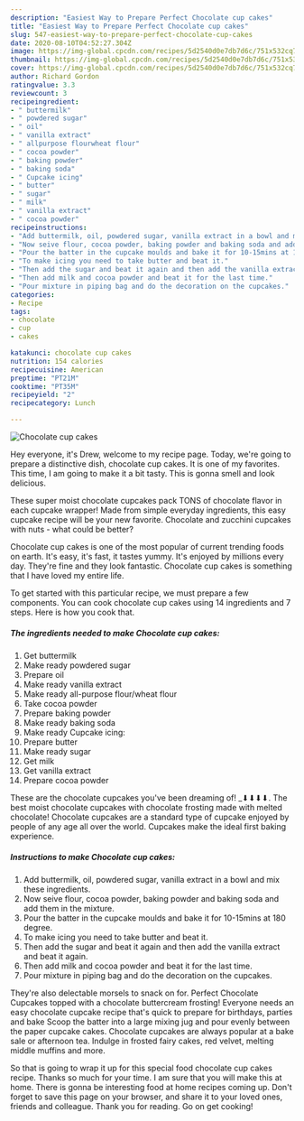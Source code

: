 ```yaml
---
description: "Easiest Way to Prepare Perfect Chocolate cup cakes"
title: "Easiest Way to Prepare Perfect Chocolate cup cakes"
slug: 547-easiest-way-to-prepare-perfect-chocolate-cup-cakes
date: 2020-08-10T04:52:27.304Z
image: https://img-global.cpcdn.com/recipes/5d2540d0e7db7d6c/751x532cq70/chocolate-cup-cakes-recipe-main-photo.jpg
thumbnail: https://img-global.cpcdn.com/recipes/5d2540d0e7db7d6c/751x532cq70/chocolate-cup-cakes-recipe-main-photo.jpg
cover: https://img-global.cpcdn.com/recipes/5d2540d0e7db7d6c/751x532cq70/chocolate-cup-cakes-recipe-main-photo.jpg
author: Richard Gordon
ratingvalue: 3.3
reviewcount: 3
recipeingredient:
- " buttermilk"
- " powdered sugar"
- " oil"
- " vanilla extract"
- " allpurpose flourwheat flour"
- " cocoa powder"
- " baking powder"
- " baking soda"
- " Cupcake icing"
- " butter"
- " sugar"
- " milk"
- " vanilla extract"
- " cocoa powder"
recipeinstructions:
- "Add buttermilk, oil, powdered sugar, vanilla extract in a bowl and mix these ingredients."
- "Now seive flour, cocoa powder, baking powder and baking soda and add them in the mixture."
- "Pour the batter in the cupcake moulds and bake it for 10-15mins at 180 degree."
- "To make icing you need to take butter and beat it."
- "Then add the sugar and beat it again and then add the vanilla extract and beat it again."
- "Then add milk and cocoa powder and beat it for the last time."
- "Pour mixture in piping bag and do the decoration on the cupcakes."
categories:
- Recipe
tags:
- chocolate
- cup
- cakes

katakunci: chocolate cup cakes 
nutrition: 154 calories
recipecuisine: American
preptime: "PT21M"
cooktime: "PT35M"
recipeyield: "2"
recipecategory: Lunch

---
```



![Chocolate cup cakes](https://img-global.cpcdn.com/recipes/5d2540d0e7db7d6c/751x532cq70/chocolate-cup-cakes-recipe-main-photo.jpg)

Hey everyone, it's Drew, welcome to my recipe page. Today, we're going to prepare a distinctive dish, chocolate cup cakes. It is one of my favorites. This time, I am going to make it a bit tasty. This is gonna smell and look delicious.

These super moist chocolate cupcakes pack TONS of chocolate flavor in each cupcake wrapper! Made from simple everyday ingredients, this easy cupcake recipe will be your new favorite. Chocolate and zucchini cupcakes with nuts - what could be better?

Chocolate cup cakes is one of the most popular of current trending foods on earth. It's easy, it's fast, it tastes yummy. It's enjoyed by millions every day. They're fine and they look fantastic. Chocolate cup cakes is something that I have loved my entire life.


To get started with this particular recipe, we must prepare a few components. You can cook chocolate cup cakes using 14 ingredients and 7 steps. Here is how you cook that.

<!--inarticleads1-->

##### The ingredients needed to make Chocolate cup cakes:

1. Get  buttermilk
1. Make ready  powdered sugar
1. Prepare  oil
1. Make ready  vanilla extract
1. Make ready  all-purpose flour/wheat flour
1. Take  cocoa powder
1. Prepare  baking powder
1. Make ready  baking soda
1. Make ready  Cupcake icing:
1. Prepare  butter
1. Make ready  sugar
1. Get  milk
1. Get  vanilla extract
1. Prepare  cocoa powder


These are the chocolate cupcakes you&#39;ve been dreaming of! _­⬇⬇⬇⬇. The best moist chocolate cupcakes with chocolate frosting made with melted chocolate! Chocolate cupcakes are a standard type of cupcake enjoyed by people of any age all over the world. Cupcakes make the ideal first baking experience. 

<!--inarticleads2-->

##### Instructions to make Chocolate cup cakes:

1. Add buttermilk, oil, powdered sugar, vanilla extract in a bowl and mix these ingredients.
1. Now seive flour, cocoa powder, baking powder and baking soda and add them in the mixture.
1. Pour the batter in the cupcake moulds and bake it for 10-15mins at 180 degree.
1. To make icing you need to take butter and beat it.
1. Then add the sugar and beat it again and then add the vanilla extract and beat it again.
1. Then add milk and cocoa powder and beat it for the last time.
1. Pour mixture in piping bag and do the decoration on the cupcakes.


They&#39;re also delectable morsels to snack on for. Perfect Chocolate Cupcakes topped with a chocolate buttercream frosting! Everyone needs an easy chocolate cupcake recipe that&#39;s quick to prepare for birthdays, parties and bake Scoop the batter into a large mixing jug and pour evenly between the paper cupcake cakes. Chocolate cupcakes are always popular at a bake sale or afternoon tea. Indulge in frosted fairy cakes, red velvet, melting middle muffins and more. 

So that is going to wrap it up for this special food chocolate cup cakes recipe. Thanks so much for your time. I am sure that you will make this at home. There is gonna be interesting food at home recipes coming up. Don't forget to save this page on your browser, and share it to your loved ones, friends and colleague. Thank you for reading. Go on get cooking!
